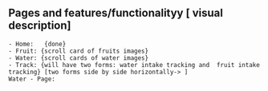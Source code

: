## Pages and features/functionalityy [ visual description]


    - Home:   {done}
    - Fruit: {scroll card of fruits images}
    - Water: {scroll cards of water images}
    - Track: {will have two forms: water intake tracking and  fruit intake tracking} [two forms side by side horizontally-> ]
    Water - Page:
    
